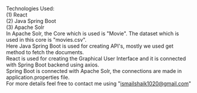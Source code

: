 Technologies Used:<br>
(1) React<br>
(2) Java Spring Boot<br>
(3) Apache Solr<br>
In Apache Solr, the Core which is used is "Movie". The dataset which is used in this core is "movies.csv".<br>
Here Java Spring Boot is used for creating API's, mostly we used get method to fetch the documents.<br>
React is used for creating the Graphical User Interface and it is connected with Spring Boot backend using axios.<br>
Spring Boot is connected with Apache Solr, the connections are made in application.properties file.<br>
For more details feel free to contact me using "ismailshaik1020@gmail.com"
